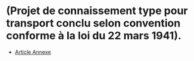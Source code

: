 # (Projet de connaissement type pour transport conclu selon convention conforme à la loi du 22 mars 1941).

- [Article Annexe](article-annexe.md)
